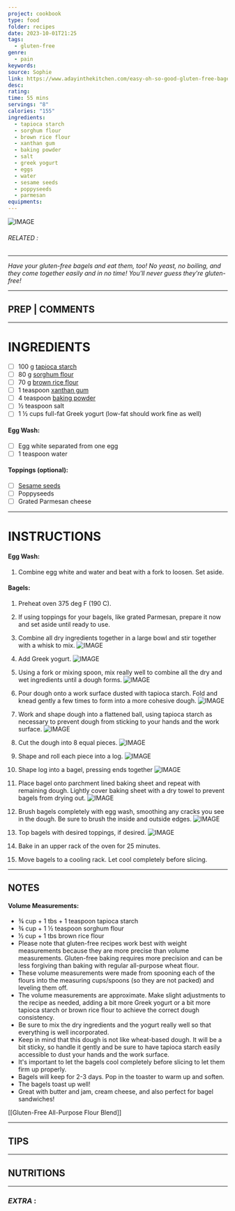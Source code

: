```yaml
---
project: cookbook
type: food
folder: recipes
date: 2023-10-01T21:25
tags:
  - gluten-free
genre:
  - pain
keywords: 
source: Sophie
link: https://www.adayinthekitchen.com/easy-oh-so-good-gluten-free-bagels/
desc: 
rating: 
time: 55 mins
servings: "8"
calories: "155"
ingredients:
  - tapioca starch
  - sorghum flour
  - brown rice flour
  - xanthan gum
  - baking powder
  - salt
  - greek yogurt
  - eggs
  - water
  - sesame seeds
  - poppyseeds
  - parmesan
equipments:
---
```


![IMAGE](image_619.png)

###### *RELATED* : 
---
_Have your gluten-free bagels and eat them, too! No yeast, no boiling, and they come together easily and in no time! You'll never guess they're gluten-free!_

---
## PREP | COMMENTS



---
# INGREDIENTS

- [ ] 100 g [tapioca starch](https://amzn.to/31FQuco)
- [ ] 80 g [sorghum flour](https://amzn.to/39gFp2k)
- [ ] 70 g [brown rice flour](https://amzn.to/3bfrtYH)
- [ ] 1 teaspoon [xanthan gum](https://amzn.to/2UD5K6X)
- [ ] 4 teaspoon [baking powder](https://amzn.to/3oV56Qn)
- [ ] ½ teaspoon salt
- [ ] 1 ½ cups full-fat Greek yogurt (low-fat should work fine as well)

#### Egg Wash:

- [ ] Egg white separated from one egg
- [ ] 1 teaspoon water

#### Toppings (optional):

- [ ] [Sesame seeds](https://amzn.to/3IDwRVt)
- [ ] Poppyseeds
- [ ] Grated Parmesan cheese

---
# INSTRUCTIONS

#### Egg Wash:

1. Combine egg white and water and beat with a fork to loosen. Set aside.

#### Bagels:

1. Preheat oven 375 deg F (190 C).
    
2. If using toppings for your bagels, like grated Parmesan, prepare it now and set aside until ready to use.
    
3.  Combine all dry ingredients together in a large bowl and stir together with a whisk to mix.
![IMAGE](image_620.png)

4. Add Greek yogurt.
![IMAGE](image_621.png)

5. Using a fork or mixing spoon, mix really well to combine all the dry and wet ingredients until a dough forms.
![IMAGE](image_622.png)

6. Pour dough onto a work surface dusted with tapioca starch. Fold and knead gently a few times to form into a more cohesive dough.
![IMAGE](image_623.png)

7. Work and shape dough into a flattened ball, using tapioca starch as necessary to prevent dough from sticking to your hands and the work surface.
![IMAGE](image_624.png)

8. Cut the dough into 8 equal pieces.
![IMAGE](image_626.png)

9. Shape and roll each piece into a log.
![IMAGE](image_627.png)

10. Shape log into a bagel, pressing ends together
![IMAGE](image_628.png)

11. Place bagel onto parchment lined baking sheet and repeat with remaining dough. Lightly cover baking sheet with a dry towel to prevent bagels from drying out.
![IMAGE](image_629.png)

12. Brush bagels completely with egg wash, smoothing any cracks you see in the dough. Be sure to brush the inside and outside edges.
![IMAGE](image_630.png)

13. Top bagels with desired toppings, if desired.
![IMAGE](image_631.png)

14. Bake in an upper rack of the oven for 25 minutes.
15. Move bagels to a cooling rack. Let cool completely before slicing.

---
## NOTES

#### **Volume Measurements:**
- ¾ cup + 1 tbs + 1 teaspoon tapioca starch
- ¾ cup + 1 ½ teaspoon sorghum flour
- ½ cup + 1 tbs brown rice flour
- Please note that gluten-free recipes work best with weight measurements because they are more precise than volume measurements. Gluten-free baking requires more precision and can be less forgiving than baking with regular all-purpose wheat flour.
- These volume measurements were made from spooning each of the flours into the measuring cups/spoons (so they are not packed) and leveling them off.
- The volume measurements are approximate. Make slight adjustments to the recipe as needed, adding a bit more Greek yogurt or a bit more tapioca starch or brown rice flour to achieve the correct dough consistency.
- Be sure to mix the dry ingredients and the yogurt really well so that everything is well incorporated.
- Keep in mind that this dough is not like wheat-based dough. It will be a bit sticky, so handle it gently and be sure to have tapioca starch easily accessible to dust your hands and the work surface.
- It's important to let the bagels cool completely before slicing to let them firm up properly.
- Bagels will keep for 2-3 days. Pop in the toaster to warm up and soften.
- The bagels toast up well!
- Great with butter and jam, cream cheese, and also perfect for bagel sandwiches!

[[Gluten-Free All-Purpose Flour Blend]]

---
## TIPS



---
## NUTRITIONS



---
### *EXTRA* :



